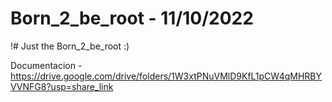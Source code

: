 # Born_2_be_root - 11/10/2022

!# Just the Born_2_be_root :)

Documentacion - https://drive.google.com/drive/folders/1W3xtPNuVMlD9KfL1pCW4qMHRBYVVNFG8?usp=share_link
